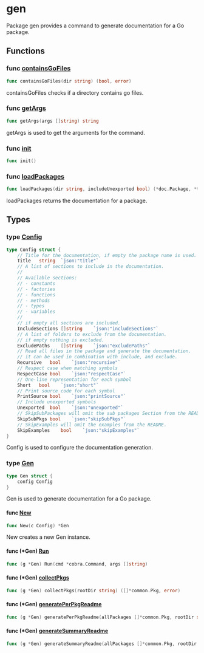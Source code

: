 # gen

Package gen provides a command to generate documentation for a Go package.

## Functions

### func [containsGoFiles](run.go#L73)

```go
func containsGoFiles(dir string) (bool, error)
```

containsGoFiles checks if a directory contains go files.

### func [getArgs](types.go#L322)

```go
func getArgs(args []string) string
```

getArgs is used to get the arguments for the command.

### func [init](run.go#L14)

```go
func init()
```

### func [loadPackages](run.go#L19)

```go
func loadPackages(dir string, includeUnexported bool) (*doc.Package, *token.FileSet, error)
```

loadPackages returns the documentation for a package.

## Types

### type [Config](types.go#L19)

```go
type Config struct {
	// Title for the documentation, if empty the package name is used.
	Title	string	`json:"title"`
	// A list of sections to include in the documentation.
	//
	// Available sections:
	// - constants
	// - factories
	// - functions
	// - methods
	// - types
	// - variables
	//
	// if empty all sections are included.
	IncludeSections	[]string	`json:"includeSections"`
	// A list of folders to exclude from the documentation.
	// if empty nothing is excluded.
	ExcludePaths	[]string	`json:"excludePaths"`
	// Read all files in the package and generate the documentation.
	// it can be used in combination with include, and exclude.
	Recursive	bool	`json:"recursive"`
	// Respect case when matching symbols
	RespectCase	bool	`json:"respectCase"`
	// One-line representation for each symbol
	Short	bool	`json:"short"`
	// Print source code for each symbol
	PrintSource	bool	`json:"printSource"`
	// Include unexported symbols
	Unexported	bool	`json:"unexported"`
	// SkipSubPackages will omit the sub packages Section from the README.
	SkipSubPkgs	bool	`json:"skipSubPkgs"`
	// SkipExamples will omit the examples from the README.
	SkipExamples	bool	`json:"skipExamples"`
}
```

Config is used to configure the documentation generation.

### type [Gen](types.go#L55)

```go
type Gen struct {
	config Config
}
```

Gen is used to generate documentation for a Go package.

#### func [New](types.go#L60)

```go
func New(c Config) *Gen
```

New creates a new Gen instance.

#### func (*Gen) [Run](types.go#L64)

```go
func (g *Gen) Run(cmd *cobra.Command, args []string)
```

#### func (*Gen) [collectPkgs](types.go#L101)

```go
func (g *Gen) collectPkgs(rootDir string) ([]*common.Pkg, error)
```

#### func (*Gen) [generatePerPkgReadme](types.go#L206)

```go
func (g *Gen) generatePerPkgReadme(allPackages []*common.Pkg, rootDir string, cfg Config)
```

#### func (*Gen) [generateSummaryReadme](types.go#L272)

```go
func (g *Gen) generateSummaryReadme(allPackages []*common.Pkg, rootDir string, cfg Config)
```
